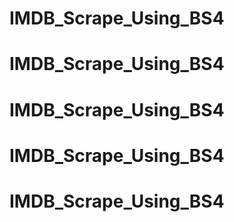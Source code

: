 # IMDB_Scrape_Using_BS4
# IMDB_Scrape_Using_BS4
# IMDB_Scrape_Using_BS4
# IMDB_Scrape_Using_BS4
# IMDB_Scrape_Using_BS4
